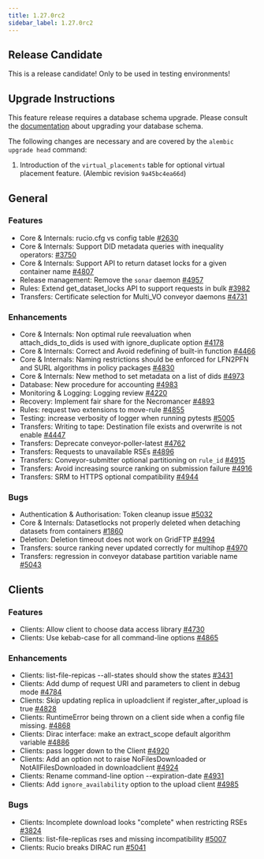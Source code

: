 ```yaml
---
title: 1.27.0rc2
sidebar_label: 1.27.0rc2
---
```


## Release Candidate

This is a release candidate! Only to be used in testing environments!

## Upgrade Instructions

This feature release requires a database schema upgrade. Please consult the [documentation](https://rucio.cern.ch/documentation/database/) about upgrading your database schema.

The following changes are necessary and are covered by the `alembic upgrade head` command:

1. Introduction of the `virtual_placements` table for optional virtual placement feature. (Alembic revision `9a45bc4ea66d`)
   
## General

### Features
- Core & Internals: rucio.cfg vs config table [#2630](https://github.com/rucio/rucio/issues/2630)
- Core & Internals: Support DID metadata queries with inequality operators: [#3750](https://github.com/rucio/rucio/issues/3750)
- Core & Internals: Support API to return dataset locks for a given container name [#4807](https://github.com/rucio/rucio/issues/4807)
- Release management: Remove the `sonar` daemon [#4957](https://github.com/rucio/rucio/issues/4957)
- Rules: Extend get_dataset_locks API to support requests in bulk [#3982](https://github.com/rucio/rucio/issues/3982)
- Transfers: Certificate selection for Multi_VO conveyor daemons [#4731](https://github.com/rucio/rucio/issues/4731)

### Enhancements
- Core & Internals: Non optimal rule reevaluation when attach_dids_to_dids is used with ignore_duplicate option [#4178](https://github.com/rucio/rucio/issues/4178)
- Core & Internals: Correct and Avoid redefining of built-in function [#4466](https://github.com/rucio/rucio/issues/4466)
- Core & Internals: Naming restrictions should be enforced for LFN2PFN and SURL algorithms in policy packages [#4830](https://github.com/rucio/rucio/issues/4830)
- Core & Internals: New method to set metadata on a list of dids [#4973](https://github.com/rucio/rucio/issues/4973)
- Database: New procedure for accounting [#4983](https://github.com/rucio/rucio/issues/4983)
- Monitoring & Logging: Logging review [#4220](https://github.com/rucio/rucio/issues/4220)
- Recovery: Implement fair share for the Necromancer [#4893](https://github.com/rucio/rucio/issues/4893)
- Rules: request two extensions to move-rule [#4855](https://github.com/rucio/rucio/issues/4855)
- Testing: increase verbosity of logger when running pytests [#5005](https://github.com/rucio/rucio/issues/5005)
- Transfers: Writing to tape: Destination file exists and overwrite is not enable [#4447](https://github.com/rucio/rucio/issues/4447)
- Transfers: Deprecate conveyor-poller-latest [#4762](https://github.com/rucio/rucio/issues/4762)
- Transfers: Requests to unavailable RSEs [#4896](https://github.com/rucio/rucio/issues/4896)
- Transfers: Conveyor-submitter optional partitioning on `rule_id` [#4915](https://github.com/rucio/rucio/issues/4915)
- Transfers: Avoid increasing source ranking on submission failure  [#4916](https://github.com/rucio/rucio/issues/4916)
- Transfers: SRM to HTTPS optional compatibility [#4944](https://github.com/rucio/rucio/issues/4944)

### Bugs
- Authentication & Authorisation: Token cleanup issue [#5032](https://github.com/rucio/rucio/issues/5032)
- Core & Internals: Datasetlocks not properly deleted when detaching datasets from containers [#1860](https://github.com/rucio/rucio/issues/1860)
- Deletion: Deletion timeout does not work on GridFTP [#4994](https://github.com/rucio/rucio/issues/4994)
- Transfers: source ranking never updated correctly for multihop [#4970](https://github.com/rucio/rucio/issues/4970)
- Transfers: regression in conveyor database partition variable name [#5043](https://github.com/rucio/rucio/issues/5043)

## Clients

### Features
- Clients: Allow client to choose data access library [#4730](https://github.com/rucio/rucio/issues/4730)
- Clients: Use kebab-case for all command-line options [#4865](https://github.com/rucio/rucio/issues/4865)

### Enhancements
- Clients: list-file-repicas --all-states should show the states [#3431](https://github.com/rucio/rucio/issues/3431)
- Clients: Add dump of request URI and parameters to client in debug mode [#4784](https://github.com/rucio/rucio/issues/4784)
- Clients: Skip updating replica in uploadclient if register_after_upload is true [#4828](https://github.com/rucio/rucio/issues/4828)
- Clients: RuntimeError being thrown on a client side when a config file missing. [#4868](https://github.com/rucio/rucio/issues/4868)
- Clients: Dirac interface: make an extract_scope default algorithm variable [#4886](https://github.com/rucio/rucio/issues/4886)
- Clients: pass logger down to the Client [#4920](https://github.com/rucio/rucio/issues/4920)
- Clients: Add an option not to raise NoFilesDownloaded or NotAllFilesDownloaded in downloadclient [#4924](https://github.com/rucio/rucio/issues/4924)
- Clients: Rename command-line option --expiration-date [#4931](https://github.com/rucio/rucio/issues/4931)
- Clients: Add `ignore_availability` option to the upload client [#4985](https://github.com/rucio/rucio/issues/4985)

### Bugs
- Clients: Incomplete download looks "complete" when restricting RSEs [#3824](https://github.com/rucio/rucio/issues/3824)
- Clients: list-file-replicas rses and missing incompatibility [#5007](https://github.com/rucio/rucio/issues/5007)
- Clients: Rucio breaks DIRAC run [#5041](https://github.com/rucio/rucio/issues/5041)
